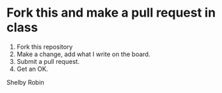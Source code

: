 # Fork this and make a pull request in class

1. Fork this repository
2. Make a change, add what I write on the board.
3. Submit a pull request.
4. Get an OK.

Shelby Robin

